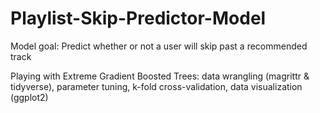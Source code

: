# Playlist-Skip-Predictor-Model
Model goal: Predict whether or not a user will skip past a recommended track

Playing with Extreme Gradient Boosted Trees:
data wrangling (magrittr & tidyverse), parameter tuning, k-fold cross-validation, data visualization (ggplot2)
